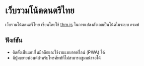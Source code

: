 # เว็บรวมโน้ตดนตรีไทย

เว็บรวมโน้ตดนตรีไทย เขียนโดยใช้ [thm.js](https://github.com/warut92/thmjs) ในการแปลงตัวเลขเป็นโน้ตในระบบ ดรมฟ

## ฟังก์ชัน
- ติดตั้งเป็นแอปในมือถือและใช้งานแบบออฟไลน์ (PWA) ได้
- มีปุ่มขยายฟอนต์สำหรับโทรศัพท์ที่ไม่สามารถซูมหน้าจอได้

